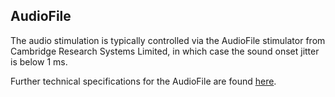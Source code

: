 ## AudioFile

The audio stimulation is typically controlled via the AudioFile stimulator from Cambridge Research Systems Limited, in which case  the sound onset jitter is below 1 ms.

Further technical specifications for the AudioFile are found [here](https://natmeg.se/onewebmedia/071-CRS-0080_R01_AudioFile%20User%20Manual.pdf).
